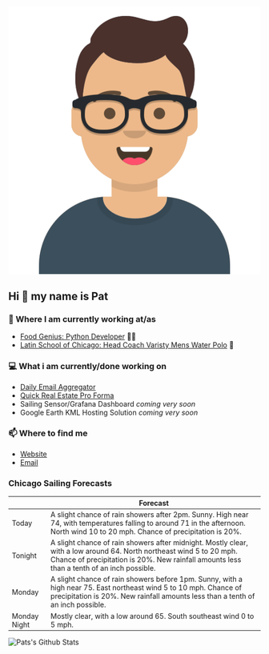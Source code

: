 [![Social banner for p-j-falconer](https://raw.githubusercontent.com/P-J-FALCONER/P-J-FALCONER/master/assets/avataaars.svg)](https://patfalconer.com/)
## Hi :wave: my name is Pat

### 💼 Where I am currently working at/as
- [Food Genius: Python Developer](https://getfoodgenius.com/) 🍔🐍
- [Latin School of Chicago: Head Coach Varisty Mens Water Polo](https://www.latinschool.org/) 🤽


### 💻 What i am currently/done working on
 - [Daily Email Aggregator](https://github.com/P-J-FALCONER/dott_daily_mail)
 - [Quick Real Estate Pro Forma](https://github.com/P-J-FALCONER/henry)
 - Sailing Sensor/Grafana Dashboard *coming very soon*
 - Google Earth KML Hosting Solution *coming very soon*

### 📫 Where to find me
 - [Website](https://patfalconer.com/)
 - [Email](mailto:patrick.j.falconer@gmail.com)


### Chicago Sailing Forecasts
|   | Forecast  |
|---|---|
| Today | A slight chance of rain showers after 2pm. Sunny. High near 74, with temperatures falling to around 71 in the afternoon. North wind 10 to 20 mph. Chance of precipitation is 20%. |
| Tonight | A slight chance of rain showers after midnight. Mostly clear, with a low around 64. North northeast wind 5 to 20 mph. Chance of precipitation is 20%. New rainfall amounts less than a tenth of an inch possible. |
| Monday | A slight chance of rain showers before 1pm. Sunny, with a high near 75. East northeast wind 5 to 10 mph. Chance of precipitation is 20%. New rainfall amounts less than a tenth of an inch possible. |
| Monday Night | Mostly clear, with a low around 65. South southeast wind 0 to 5 mph. |

![Pats's Github Stats](https://github-readme-stats.vercel.app/api?username=p-j-falconer&show_icons=true&theme=radical)
